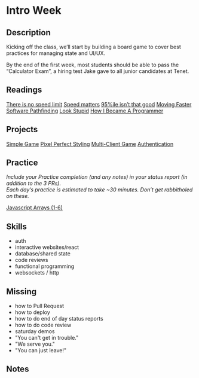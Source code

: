 # Intro Week

## Description

Kicking off the class, we’ll start by building a board game to cover best practices for managing state and UI/UX.

By the end of the first week, most students should be able to pass the “Calculator Exam”, a hiring test Jake gave to all junior candidates at Tenet.

## Readings
[There is no speed limit](https://sive.rs/kimo)
[Speed matters](https://www.scattered-thoughts.net/writing/speed-matters/)
[95%ile isn’t that good](https://danluu.com/p95-skill/)
[Moving Faster](https://www.scattered-thoughts.net/writing/moving-faster/)
[Software Pathfinding](https://grantslatton.com/software-pathfinding)
[Look Stupid](https://danluu.com/look-stupid/)
[How I Became A Programmer](https://mattdeboard.net/2011/11/23/how-i-became-a-programmer/)

## Projects

[Simple Game](../assignments/simple-game.md)
[Pixel Perfect Styling](../assignments/styling.md)
[Multi-Client Game](../assignments/multi-game.md)
[Authentication](../assignments/auth.md)

## Practice
*Include your Practice completion (and any notes) in your status report (in addition to the 3 PRs).*  
*Each day’s practice is estimated to take \~30 minutes. Don’t get rabbitholed on these.*

[Javascript Arrays (1-6)](https://www.executeprogram.com/courses/javascript-array)

## Skills

- auth
- interactive websites/react
- database/shared state
- code reviews
- functional programming
- websockets / http

## Missing

- how to Pull Request
- how to deploy
- how to do end of day status reports
- how to do code review
- saturday demos
- "You can't get in trouble."
- "We serve you."
- "You can just leave!"

## Notes
